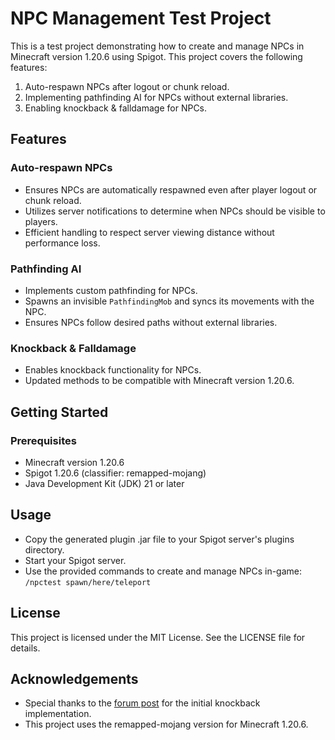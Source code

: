 # NPC Management Test Project

This is a test project demonstrating how to create and manage NPCs in Minecraft version 1.20.6 using Spigot. This project covers the following features:
1. Auto-respawn NPCs after logout or chunk reload.
2. Implementing pathfinding AI for NPCs without external libraries.
3. Enabling knockback & falldamage for NPCs.

## Features

### Auto-respawn NPCs
- Ensures NPCs are automatically respawned even after player logout or chunk reload.
- Utilizes server notifications to determine when NPCs should be visible to players.
- Efficient handling to respect server viewing distance without performance loss.

### Pathfinding AI
- Implements custom pathfinding for NPCs.
- Spawns an invisible `PathfindingMob` and syncs its movements with the NPC.
- Ensures NPCs follow desired paths without external libraries.

### Knockback & Falldamage
- Enables knockback functionality for NPCs.
- Updated methods to be compatible with Minecraft version 1.20.6.

## Getting Started

### Prerequisites
- Minecraft version 1.20.6
- Spigot 1.20.6 (classifier: remapped-mojang)
- Java Development Kit (JDK) 21 or later

## Usage
- Copy the generated plugin .jar file to your Spigot server's plugins directory.
- Start your Spigot server.
- Use the provided commands to create and manage NPCs in-game:
  `/npctest spawn/here/teleport`

## License
This project is licensed under the MIT License. See the LICENSE file for details.

## Acknowledgements
- Special thanks to the [forum post](https://www.spigotmc.org/threads/nms-serverplayer-entityplayer-for-the-1-17-1-18-mojang-mappings-with-fall-damage-and-knockback.551281/) for the initial knockback implementation.
- This project uses the remapped-mojang version for Minecraft 1.20.6.
